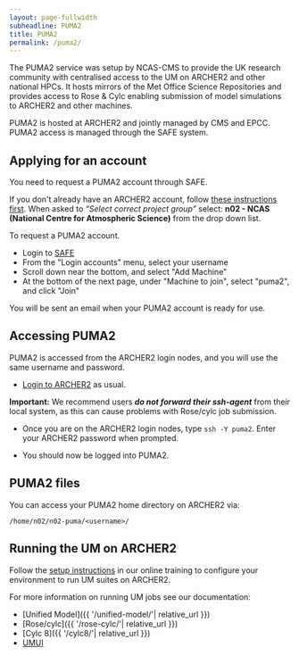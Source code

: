```yaml
---
layout: page-fullwidth
subheadline: PUMA2
title: PUMA2
permalink: /puma2/
---
```


The PUMA2 service was setup by NCAS-CMS to provide the UK research community with centralised access to the UM on ARCHER2 and other national HPCs. 
It hosts mirrors of the Met Office Science Repositories and provides access to Rose & Cylc enabling submission of model simulations to ARCHER2 and other machines. 

PUMA2 is hosted at ARCHER2 and jointly managed by CMS and EPCC. PUMA2 access is managed through the SAFE system. 

## Applying for an account

You need to request a PUMA2 account through SAFE. 

If you don't already have an ARCHER2 account, follow [these instructions first](https://docs.archer2.ac.uk/quick-start/quickstart-users/#request-an-account-on-archer). 
When asked to *“Select correct project group”* select: **n02 - NCAS (National Centre for Atmospheric Science)** from the drop down list.

To request a PUMA2 account. 
* Login to [SAFE](https://safe.epcc.ed.ac.uk/)
* From the "Login accounts" menu, select your username
* Scroll down near the bottom, and select "Add Machine"
* At the bottom of the next page, under "Machine to join", select "puma2", and click "Join"

You will be sent an email when your PUMA2 account is ready for use. 

## Accessing PUMA2

PUMA2 is accessed from the ARCHER2 login nodes, and you will use the same username and password. 

* [Login to ARCHER2](https://docs.archer2.ac.uk/quick-start/quickstart-users/#login-to-archer2) as usual.

**Important:** We recommend users ***do not forward their ssh-agent*** from their local system, 
as this can cause problems with Rose/cylc job submission.

* Once you are on the ARCHER2 login nodes, type ```ssh -Y puma2```. Enter your ARCHER2 password when prompted.
  
* You should now be logged into PUMA2.

## PUMA2 files

You can access your PUMA2 home directory on ARCHER2 via:
```
/home/n02/n02-puma/<username>/
```

## Running the UM on ARCHER2

Follow the [setup instructions](https://ncas-cms.github.io/um-training/getting-setup-selfstudy.html) in our online training to configure your environment to run UM suites on ARCHER2. 

For more information on running UM jobs see our documentation: 
* [Unified Model]({{ '/unified-model/'| relative_url }})
* [Rose/cylc]({{ '/rose-cylc/'| relative_url }})
* [Cylc 8]({{ '/cylc8/'| relative_url }})
* [UMUI](umui)
